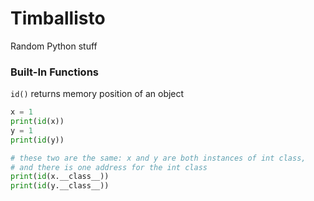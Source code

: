 # Timballisto

Random Python stuff


### Built-In Functions

`id()` returns memory position of an object

```python
x = 1
print(id(x))
y = 1
print(id(y))

# these two are the same: x and y are both instances of int class,
# and there is one address for the int class
print(id(x.__class__))
print(id(y.__class__))
```

